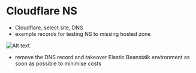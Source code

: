 # Cloudflare NS
* Cloudflare, select site, DNS
* example records for testing NS to missing hosted zone

![Alt text](images/cloudflare-ns.png?raw=true "Example DNS record")

* remove the DNS record and takeover Elastic Beanstalk environment as soon as possible to minimise costs
